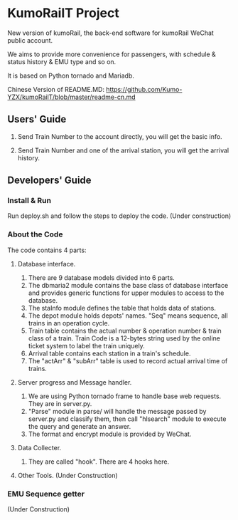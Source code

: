 # KumoRailT Project

New version of kumoRail, the back-end software for kumoRail WeChat public account.

We aims to provide more convenience for passengers, with schedule & status history & EMU type and so on.

It is based on Python tornado and Mariadb.

Chinese Version of README.MD: https://github.com/Kumo-YZX/kumoRailT/blob/master/readme-cn.md

## Users' Guide

1. Send Train Number to the account directly, you will get the basic info.

2. Send Train Number and one of the arrival station, you will get the arrival history.

## Developers' Guide 

### Install & Run

Run deploy.sh and follow the steps to deploy the code. (Under construction)

### About the Code

The code contains 4 parts:
1. Database interface.
    1. There are 9 database models divided into 6 parts. 
    2. The dbmaria2 module contains the base class of database interface and provides generic functions
       for upper modules to access to the database.
    3. The staInfo module defines the table that holds data of stations.
    4. The depot module holds depots' names. 
       "Seq" means sequence, all trains in an operation cycle.
    5. Train table contains the actual number & operation number & train class of a train.
       Train Code is a 12-bytes string used by the online ticket system to label the train uniquely.
    6. Arrival table contains each station in a train's schedule.
    7. The "actArr" & "subArr" table is used to record actual arrival time of trains.
    
2. Server progress and Message handler.
    1. We are using Python tornado frame to handle base web requests. They are in server.py.
    2. "Parse" module in parse/ will handle the message passed by server.py
       and classify them, then call "hlsearch" module to execute the query and generate an answer.
    3. The format and encrypt module is provided by WeChat.
    
3. Data Collecter.
    1. They are called "hook". There are 4 hooks here.
    
4. Other Tools.
    (Under Construction)
  
### EMU Sequence getter

   (Under Construction) 
    